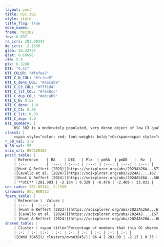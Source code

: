 ```yaml
---
layout: post
title: HSC 302
style: style
title_flag: true
more_names: 
fname: hsc302
fov: 0.097
ra_icrs: 281.09342
de_icrs: -2.1339
glon: 30.22737
glat: 0.60696
r50: 2.9
plx: 0.3288
UTI: "0.51"
UTI_COLOR: "#fefee7"
UTI_C_N_COL: "#fcfee5"
UTI_C_dens_COL: "#a6cab9"
UTI_C_C3_COL: "#fff1d4"
UTI_C_lit_COL: "#fee8cc"
UTI_C_dup_COL: "#a6cab9"
UTI_C_N: 0.52
UTI_C_dens: 1.0
UTI_C_C3: 0.38
UTI_C_lit: 0.33
UTI_C_dup: 1.0
UTI_summary: |
    HSC 302 is a moderately populated, very dense object of low C3 quality. It was recently reported in the literature. This object shares a large percentage of members with a later reported entry.
class3: |
    <span style="color: red; font-weight: bold;">C</span><span style="color: #FFC300; font-weight: bold;">B</span>
r_50_val: 2.9
N_50_val: 55
scix_url: HSC%20302
posit_table: |
    | Reference    | RA    | DEC   | Plx  | pmRA  | pmDE   |  Rv  |
    | :---         | :---: | :---: | :---: | :---: | :---: | :---: |
    |[Hunt & Reffert (2023)](https://scixplorer.org/abs/2023A%26A...673A.114H) | 281.087 | -2.122 | 0.334 | -0.472 | -2.441 | 11.531 |
    |[Cavallo et al. (2024)](https://scixplorer.org/abs/2024AJ....167...12C) | 281.104 | -2.153 | 0.334 | -- | -- | -- |
    |[Hunt & Reffert (2024)](https://scixplorer.org/abs/2024A%26A...686A..42H) | 281.087 | -2.122 | 0.334 | -0.472 | -2.441 | 11.531 |
    | **UCC** |281.093 | -2.134 | 0.329 | -0.476 | -2.469 | 33.831 | 
cds_radec: 281.09342,-2.1339
carousel: UCC_HUNT23
fpars_table: |
    | Reference |  Values |
    | :---  |  :---:  |
    | [Hunt & Reffert (2023)](https://scixplorer.org/abs/2023A%26A...673A.114H) | `AV50=3.405, diffAV50=2.865, MOD50=12.092, logAge50=7.132` |
    | [Cavallo et al. (2024)](https://scixplorer.org/abs/2024AJ....167...12C) | `AV50=3.62, dMod50=13.34, logAge50=7.3, [Fe/H]50=0.64` |
    | [Hunt & Reffert (2024)](https://scixplorer.org/abs/2024A%26A...686A..42H) | `MassJ=966.468` |
shared_table: |
    | Cluster | <span title="Percentage of members that this OC shares with the ones listed">%</span>   | RA   | DEC   | Plx   | pmRA  | pmDE  | Rv | UTI |
    | :-: | :-: |:-: | :-: | :-: | :-: | :-: | :-: | :-: |
    |[CWNU 3845](/_clusters/cwnu3845/)| 96.4 | 281.09 | -2.13 | 0.33 | -0.51 | -2.48 | 18.66 |0.17 |
---
```

